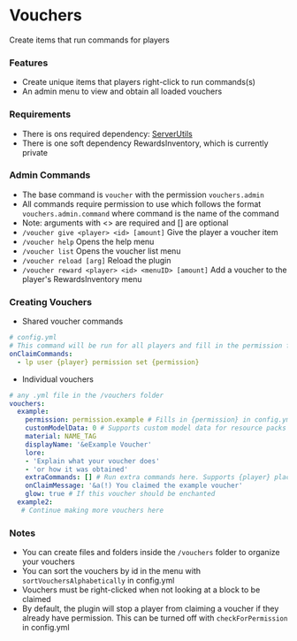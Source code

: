 # Vouchers
Create items that run commands for players

### Features
- Create unique items that players right-click to run commands(s)
- An admin menu to view and obtain all loaded vouchers

### Requirements
- There is ons required dependency: [ServerUtils](https://www.spigotmc.org/resources/serverutils.106515/)
- There is one soft dependency RewardsInventory, which is currently private

### Admin Commands
- The base command is `voucher` with the permission `vouchers.admin`
- All commands require permission to use which follows the format `vouchers.admin.command` where command is the name of the command
- Note: arguments with <> are required and [] are optional
- `/voucher give <player> <id> [amount]` Give the player a voucher item
- `/voucher help` Opens the help menu
- `/voucher list` Opens the voucher list menu
- `/voucher reload [arg]` Reload the plugin
- `/voucher reward <player> <id> <menuID> [amount]` Add a voucher to the player's RewardsInventory menu

### Creating Vouchers
- Shared voucher commands
```yaml
# config.yml
# This command will be run for all players and fill in the permission from the claimed voucher
onClaimCommands:
  - lp user {player} permission set {permission}
```
- Individual vouchers
```yaml
# any .yml file in the /vouchers folder
vouchers:
  example:
    permission: permission.example # Fills in {permission} in config.yml
    customModelData: 0 # Supports custom model data for resource packs
    material: NAME_TAG
    displayName: '&eExample Voucher'
    lore:
    - 'Explain what your voucher does'
    - 'or how it was obtained'
    extraCommands: [] # Run extra commands here. Supports {player} placeholder
    onClaimMessage: '&a(!) You claimed the example voucher'
    glow: true # If this voucher should be enchanted
  example2:
   # Continue making more vouchers here
```

### Notes
- You can create files and folders inside the `/vouchers` folder to organize your vouchers
- You can sort the vouchers by id in the menu with `sortVouchersAlphabetically` in config.yml
- Vouchers must be right-clicked when not looking at a block to be claimed
- By default, the plugin will stop a player from claiming a voucher if they already have permission. This can be turned off with `checkForPermission` in config.yml